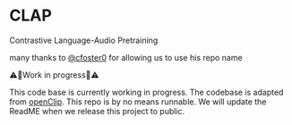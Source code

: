 # CLAP
Contrastive Language-Audio Pretraining

many thanks to <a href="https://github.com/cfoster0/CLAP">@cfoster0</a> for allowing us to use his repo name

⚠️🚧Work in progress🚧⚠️

This code base is currently working in progress. The codebase is adapted from [openClip](https://github.com/mlfoundations/open_clip). This repo is by no means runnable. We will update the ReadME when we release this project to public.
